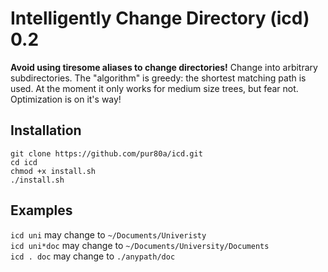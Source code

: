 # Intelligently Change Directory (icd) 0.2
**Avoid using tiresome aliases to change directories!**
Change into arbitrary subdirectories.
The "algorithm" is greedy: the shortest matching path is used.
At the moment it only works for medium size trees, but fear not. 
Optimization is on it's way!
## Installation
```
git clone https://github.com/pur80a/icd.git
cd icd
chmod +x install.sh
./install.sh
```

## Examples
`icd uni` may change to `~/Documents/Univeristy`  
`icd uni*doc` may change to `~/Documents/University/Documents`  
`icd . doc` may change to `./anypath/doc`  
